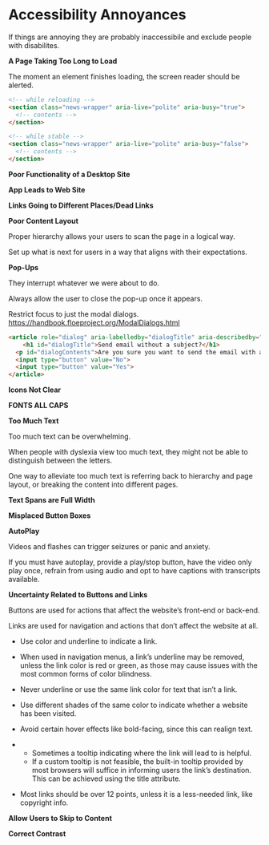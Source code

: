 # Accessibility Annoyances

If things are annoying they are probably inaccessibile and exclude people with disabilites.

**A Page Taking Too Long to Load**

The moment an element finishes loading, the screen reader should be alerted.

```html
<!-- while reloading -->
<section class="news-wrapper" aria-live="polite" aria-busy="true">
  <!-- contents -->
</section>

<!-- while stable -->
<section class="news-wrapper" aria-live="polite" aria-busy="false">
  <!-- contents -->
</section>
```



**Poor Functionality of a Desktop Site**



**App Leads to Web Site**



**Links Going to Different Places/Dead Links**



**Poor Content Layout**

Proper hierarchy allows your users to scan the page in a logical way.

Set up what is next for users in a way that aligns with their expectations.



**Pop-Ups**

They interrupt whatever we were about to do.

Always allow the user to close the pop-up once it appears.

Restrict focus to just the modal dialogs. https://handbook.floeproject.org/ModalDialogs.html

```html
<article role="dialog" aria-labelledby="dialogTitle" aria-describedby="dialogContents" aria-hidden="false">
	<h1 id="dialogTitle">Send email without a subject?</h1>
  <p id="dialogContents">Are you sure you want to send the email with a subject?</p>
  <input type="button" value="No">
  <input type="button" value="Yes">
</article>
```



**Icons Not Clear**



**FONTS ALL CAPS**



**Too Much Text**

Too much text can be overwhelming.

When people with dyslexia view too much text, they might not be able to distinguish between the letters.

One way to alleviate too much text is referring back to hierarchy and page layout, or breaking the content into different pages.



**Text Spans are Full Width**



**Misplaced Button Boxes**



**AutoPlay**

Videos and flashes can trigger seizures or panic and anxiety.

If you must have autoplay, provide a play/stop button, have the video only play once, refrain from using audio and opt to have captions with transcripts available.



**Uncertainty Related to Buttons and Links**

Buttons are used for actions that affect the website’s front-end or back-end.

Links are used for navigation and actions that don’t affect the website at all.



- Use color and underline to indicate a link.

- When used in navigation menus, a link’s underline may be removed, unless the link color is red or green, as those may cause issues with the most common forms of color blindness.

- Never underline or use the same link color for text that isn’t a link.

- Use different shades of the same color to indicate whether a website has been visited.

- Avoid certain hover effects like bold-facing, since this can realign text.

- - Sometimes a tooltip indicating where the link will lead to is helpful.
  - If a custom tooltip is not feasible, the built-in tooltip provided by most browsers will suffice in informing users the link’s destination. This can be achieved using the title attribute.

- Most links should be over 12 points, unless it is a less-needed link, like copyright info.



**Allow Users to Skip to Content**



**Correct Contrast**